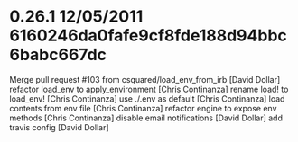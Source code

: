 0.26.1 12/05/2011 6160246da0fafe9cf8fde188d94bbc6babc667dc
==========================================================

Merge pull request #103 from csquared/load_env_from_irb   [David Dollar]
refactor load_env to apply_environment   [Chris Continanza]
rename load! to load_env!   [Chris Continanza]
use ./.env as default   [Chris Continanza]
load contents from env file   [Chris Continanza]
refactor engine to expose env methods   [Chris Continanza]
disable email notifications   [David Dollar]
add travis config   [David Dollar]
